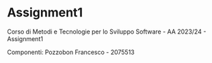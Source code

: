 # Assignment1
Corso di Metodi e Tecnologie per lo Sviluppo Software - AA 2023/24 - Assignment1

Componenti:
Pozzobon Francesco - 2075513
